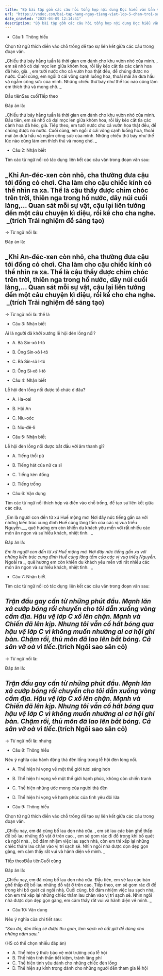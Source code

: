 ```yaml
---
title: "Bộ bài tập gồm các câu hỏi tổng hợp nội dung Đọc hiểu văn bản và Luyện từ và câu được học ở Tuần 30 trong chương trình Tiếng Việt lớp 5 Tập 2 Chân trời sáng tạo."
url: "https://vndoc.com/bai-tap-hang-ngay-tieng-viet-lop-5-chan-troi-sang-tao-tuan-30-thu-4-337852"
date_crawled: "2025-04-09 12:14:41"
description: "Bộ bài tập gồm các câu hỏi tổng hợp nội dung Đọc hiểu văn bản và Luyện từ và câu được học ở Tuần 30 trong chương trình Tiếng Việt lớp 5 Tập 2 Chân trời sáng tạo."
---
```


* Câu 1:  Thông hiểu

Chọn từ ngữ thích điền vào chỗ trống để tạo sự liên kết giữa các câu trong đoạn văn.

_Chiều thứ bảy hằng tuần là thời gian em dành cho khu vườn nhỏ của mình. , em sẽ nhổ cỏ dại mọc len giữa khóm hoa, rồi lấy kéo cắt tỉa các cành hoa đã héo, già. , em tưới nước cho cả vườn hoa thật đều, để chúng được no nước. Cuối cùng, em ngồi ở cái võng cạnh luống hoa, thoải mái ăn dưa hấu và ngắm công sức của mình. Những chiều thứ bảy như thế lúc nào cũng làm em thích thú và mong chờ. _

Đầu tiênSau cuốiTiếp theo

Đáp án là:

_Chiều thứ bảy hằng tuần là thời gian em dành cho khu vườn nhỏ của mình. Đầu tiên, em sẽ nhổ cỏ dại mọc len giữa khóm hoa, rồi lấy kéo cắt tỉa các cành hoa đã héo, già. Tiếp theo, em tưới nước cho cả vườn hoa thật đều, để chúng được no nước. Cuối cùng, em ngồi ở cái võng cạnh luống hoa, thoải mái ăn dưa hấu và ngắm công sức của mình. Những chiều thứ bảy như thế lúc nào cũng làm em thích thú và mong chờ. _

* Câu 2:  Nhận biết

Tìm các từ ngữ nối có tác dụng liên kết các câu văn trong đoạn văn sau:

_Khi An-đéc-xen còn nhỏ, cha thường đưa cậu tới đồng cỏ chơi. Cha làm cho cậu chiếc kính có thể nhìn ra xa. Thế là cậu thấy được chim chóc trên trời, thiên nga trong hồ nước, dãy núi cuối làng,... Quan sát mỗi sự vật, cậu lại liên tưởng đến một câu chuyện kì diệu, rồi kể cho cha nghe.  _(trích Trải nghiệm để sáng tạo)  
---  
  
→ Từ ngữ nối là: 

Đáp án là:

_Khi An-đéc-xen còn nhỏ, cha thường đưa cậu tới đồng cỏ chơi. Cha làm cho cậu chiếc kính có thể nhìn ra xa. Thế là cậu thấy được chim chóc trên trời, thiên nga trong hồ nước, dãy núi cuối làng,... Quan sát mỗi sự vật, cậu lại liên tưởng đến một câu chuyện kì diệu, rồi kể cho cha nghe.  _(trích Trải nghiệm để sáng tạo)  
---  
  
→ Từ ngữ nối là: thế là

* Câu 3:  Nhận biết

Ai là người đã khởi xướng lễ hội đèn lồng nổi?

  * A. Bà Sin-xô l-tô 
  * B. Ông Sin-xô l-tô 
  * C. Bà Sin-sô l-tô 
  * D. Ông Si-xô l-tô 



* Câu 4:  Nhận biết

Lễ hội đèn lồng nổi được tổ chức ở đâu?

  * A. Ha-oai 
  * B. Hội An 
  * C. Niu-oóc 
  * D. Niu-đê-li 



* Câu 5:  Nhận biết

Lễ hội đèn lồng nổi được bắt đầu với âm thanh gì?

  * A. Tiếng thổi pũ 
  * B. Tiếng hát của nữ ca sĩ 
  * C. Tiếng kèn đồng 
  * D. Tiếng trống 



* Câu 6:  Vận dụng

Tìm các từ ngữ nối thích hợp và điền vào chỗ trống, để tạo sự liên kết giữa các câu.

_Em là người con đến từ xứ Huế mộng mơ. Nơi đây nức tiếng gần xa với những kiến trúc cung đình Huế cùng lăng tẩm của các vị vua triều Nguyễn.__, quê hương em còn khiến du khách yêu mến với rất nhiều các món ăn ngon và sự hiếu khách, nhiệt tình.  _

Đáp án là:

_Em là người con đến từ xứ Huế mộng mơ. Nơi đây nức tiếng gần xa với những kiến trúc cung đình Huế cùng lăng tẩm của các vị vua triều Nguyễn._ Ngoài ra _, quê hương em còn khiến du khách yêu mến với rất nhiều các món ăn ngon và sự hiếu khách, nhiệt tình.  _

* Câu 7:  Nhận biết

Tìm các từ ngữ nối có tác dụng liên kết các câu văn trong đoạn văn sau:

_Trận đấu gay cấn từ những phút đầu. Mạnh lăn xả cướp bóng rồi chuyền cho tôi dẫn xuống vòng cấm địa. Hậu vệ lớp C xổ lên chặn. Mạnh và Chiến đã lên kịp. Nhưng tôi vẫn cố hất bóng qua hậu vệ lớp C vì không muốn nhường ai cơ hội ghi bàn. Chậm rồi, thủ môn đã lao lên bắt bóng. Cả sân vỡ oà vì tiếc._(trích Ngôi sao sân cỏ)  
---  
  
→ Từ ngữ nối là: 

Đáp án là:

_Trận đấu gay cấn từ những phút đầu. Mạnh lăn xả cướp bóng rồi chuyền cho tôi dẫn xuống vòng cấm địa. Hậu vệ lớp C xổ lên chặn. Mạnh và Chiến đã lên kịp. Nhưng tôi vẫn cố hất bóng qua hậu vệ lớp C vì không muốn nhường ai cơ hội ghi bàn. Chậm rồi, thủ môn đã lao lên bắt bóng. Cả sân vỡ oà vì tiếc._(trích Ngôi sao sân cỏ)  
---  
  
→ Từ ngữ nối là: nhưng

* Câu 8:  Thông hiểu

Nêu ý nghĩa của hành động thả đèn lồng trong lễ hội đèn lòng nổi.

  * A. Thể hiện hi vọng về một thế giới tươi sáng hơn 
  * B. Thể hiện hi vọng về một thế giới hạnh phúc, không còn chiến tranh 
  * C. Thể hiện những ước mong của người thả đèn 
  * D. Thể hiện hi vọng về hạnh phúc của tình yêu đôi lứa 



* Câu 9:  Thông hiểu

Chọn từ ngữ thích điền vào chỗ trống để tạo sự liên kết giữa các câu trong đoạn văn.

_Chiều nay, em đã cùng bố lau dọn nhà cửa. , em sẽ lau các bàn ghế thấp để bố lau những đồ vật ở trên cao. , em sẽ gom rác đi đổ trong khi bố quét cả ngôi nhà. , bố đảm nhiệm việc lau sạch nhà, còn em thì xếp lại những chiếc thảm lau chân vào vị trí sạch sẽ. Nhìn ngôi nhà được dọn dẹp gọn gàng, em cảm thấy rất vui và hãnh diện về mình. _

Tiếp theoĐầu tiênCuối cùng

Đáp án là:

_Chiều nay, em đã cùng bố lau dọn nhà cửa. Đầu tiên, em sẽ lau các bàn ghế thấp để bố lau những đồ vật ở trên cao. Tiếp theo, em sẽ gom rác đi đổ trong khi bố quét cả ngôi nhà. Cuối cùng, bố đảm nhiệm việc lau sạch nhà, còn em thì xếp lại những chiếc thảm lau chân vào vị trí sạch sẽ. Nhìn ngôi nhà được dọn dẹp gọn gàng, em cảm thấy rất vui và hãnh diện về mình. _

* Câu 10:  Vận dụng

Nêu ý nghĩa của chi tiết sau:

_"Sau đó, đèn lồng sẽ được thu gom, làm sạch và cất giữ để dùng cho những năm sau."_

(HS có thể chọn nhiều đáp án)

  * A. Thể hiện ý thức bảo vệ môi trường của lễ hội 
  * B. Thể hiện tinh thần tiết kiệm, tránh lãng phí 
  * C. Thể hiện tình yêu dành cho những chiếc đèn lồng 
  * D. Thể hiện sự kính trọng dành cho những người đến tham gia lễ hội 



